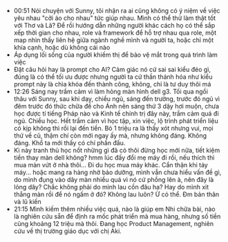- 00:51 Nói chuyện với Sunny, tôi nhận ra ai cũng không có ý niệm về việc yêu nhau "cởi áo cho nhau" tức giúp nhau. Mình có thể thử làm thật tốt với Thơ và Lã? Để rồi hướng dẫn những người khác cách họ có thể sắp xếp thời gian cho nhau, role và framework để hỗ trợ nhau qua role, một map nhìn thấy liên hệ giữa ngành nghề mình và người ta, hoặc chỉ một khía cạnh, hoặc dù không cái nào
- Áp dụng lối sống của người khiếm thị để bảo vệ mắt trong quá trình làm việc
- Đặt câu hỏi hay là prompt cho AI? Cảm giác nó cứ sai sai kiểu đéo gì, đúng là có thể tối ưu được nhưng người ta cứ thần thánh hóa như kiểu prompt này là chìa khóa đến thành công, không, chỉ là tư duy thôi má
- 12:26 Sáng nay trầm cảm vì làm hỏng màn hình dell g3. Tối qua ngồi thâu với Sunny, sau khi dạy, chiều ngủ, sáng đến trường, trước đó ngủ vì đêm trước đó thức chữa đề cho Ánh nên sáng thứ 3 dậy hơi muộn, chưa học được tí tiếng Pháp nào và Kinh tế chính trị đây này, trầm cảm quá đi ngủ. Chiều học. Hết trầm cảm vì học tập, xin việc, lộ trình phát triển liệu có kịp không thì rồi lại đến tiền. Bỏ 1 triệu ra là thấy xót nhưng vui, mọi thứ về cũ, thậm chí còn mới ngay ấy mà, nhưng không đáng. Không đáng. Khổ ta mới thấy có chí phấn đấu.
- Kì này tranh thủ học nốt những gì đã có thôi đừng học mới nữa, tiết kiệm tiền thay màn dell không? hmm lúc đấy đổi mẹ máy đi rồi, nếu thích thì mua màn vứt ở nhà thôi... Đi du học mua máy khác. Cẩn thận khi táy máy... hoặc mang ra hàng nhờ bảo dưỡng, mình vẫn chưa hiểu vấn đề gì, do mình đụng vào dây màn nhiều quá vì nó cứ phồng lên à, nên đây là lỏng dây? Chắc không phải do mình lau cồn đâu ha? Hay do mình xit thẳng màn rồi để nó ngấm ở đó? Không lau luôn? Ừ có thể. Đm bản thân và lũ kiến
- 21:15 Mình kiếm thêm nhiều việc quá, nào là giúp em Nhi chữa bài, nào là nghiên cứu sẵn để định ra mốc phát triển mà mua hàng, nhưng số tiền cũng khoảng 12 triệu mà thôi. Đang học Product Management, nghiên cứu về thị trường giáo dục với chị Aki.